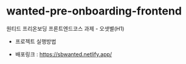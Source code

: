 # wanted-pre-onboarding-frontend


원티드 프리온보딩 프론트엔드코스 과제 - 오샛별(H1)

+ 프로젝트 실행방법

+ 배포링크 :  https://sbwanted.netlify.app/
